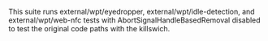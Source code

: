 This suite runs external/wpt/eyedropper, external/wpt/idle-detection, and
external/wpt/web-nfc tests with AbortSignalHandleBasedRemoval disabled to test
the original code paths with the killswich.
